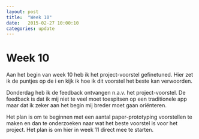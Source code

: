 ```yaml
---
layout: post
title:  "Week 10"
date:   2015-02-27 10:00:10
categories: update
---
```


# Week 10

Aan het begin van week 10 heb ik het project-voorstel gefinetuned. Hier zet ik de puntjes op de i en kijk ik hoe ik dit voorstel het beste kan verwoorden. 

Donderdag heb ik de feedback ontvangen n.a.v. het project-voorstel. De feedback is dat ik mij niet te veel moet toespitsen op een traditionele app maar dat ik zeker aan het begin mij breder moet gaan oriënteren.

Het plan is om te beginnen met een aantal paper-prototyping voorstellen te maken en dan te onderzoeken naar wat het beste voorstel is voor het project. Het plan is om hier in week 11 direct mee te starten.
